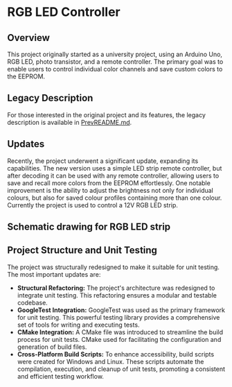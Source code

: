 # RGB LED Controller

## Overview
This project originally started as a university project, using an Arduino Uno, RGB LED, photo transistor, and a remote controller.
The primary goal was to enable users to control individual color channels and save custom colors to the EEPROM.

## Legacy Description

For those interested in the original project and its features, the legacy description is available in [PrevREADME.md](./PrevREADME.md).

## Updates

Recently, the project underwent a significant update, expanding its capabilities.
The new version uses a simple LED strip remote controller, but after decoding it can be used with any remote controller,
allowing users to save and recall more colors from the EEPROM effortlessly.
One notable improvement is the ability to adjust the brightness not only for individual colours, but also for saved colour profiles containing more than one colour.
Currently the project is used to control a 12V RGB LED strip.

## Schematic drawing for RGB LED strip



## Project Structure and Unit Testing

The project was structurally redesigned to make it suitable for unit testing. The most important updates are:

- **Structural Refactoring:** The project's architecture was redesigned to integrate unit testing. This refactoring ensures a modular and testable codebase.
- **GoogleTest Integration:** GoogleTest was used as the primary framework for unit testing.
  This powerful testing library provides a comprehensive set of tools for writing and executing tests.
- **CMake Integration:** A CMake file was introduced to streamline the build process for unit tests.
  CMake used for facilitating the configuration and generation of build files.
- **Cross-Platform Build Scripts:** To enhance accessibility, build scripts were created for Windows and Linux.
  These scripts automate the compilation, execution, and cleanup of unit tests, promoting a consistent and efficient testing workflow.
